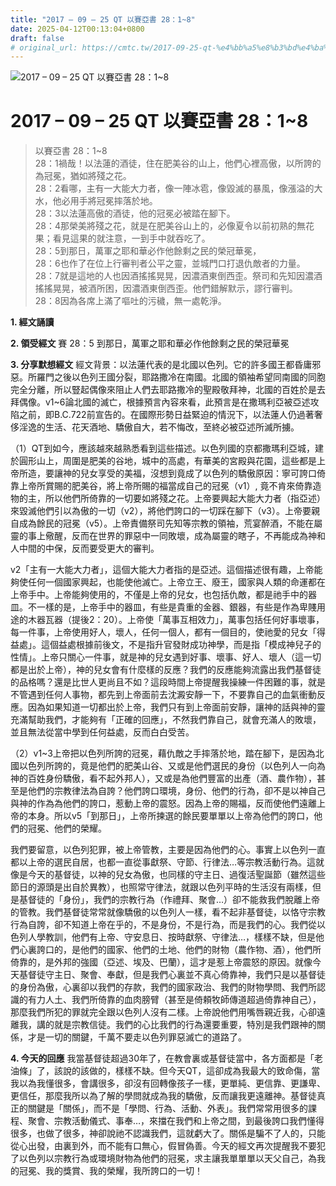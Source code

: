 ```yaml
---
title: "2017 – 09 – 25 QT 以賽亞書 28：1~8"
date: 2025-04-12T00:13:04+0800
draft: false
# original_url: https://cmtc.tw/2017-09-25-qt-%e4%bb%a5%e8%b3%bd%e4%ba%9e%e6%9b%b8-28%ef%bc%9a18
---
```


![2017 – 09 – 25 QT 以賽亞書 28：1\~8](/images/qt.jpg   "2017 – 09 – 25 QT 以賽亞書 28：1\~8")

# 2017 – 09 – 25 QT 以賽亞書 28：1\~8

> 以賽亞書 28：1\~8  
> 28：1禍哉！以法蓮的酒徒，住在肥美谷的山上，他們心裡高傲，以所誇的為冠冕，猶如將殘之花。  
> 28：2看哪，主有一大能大力者，像一陣冰雹，像毀滅的暴風，像漲溢的大水，他必用手將冠冕摔落於地。  
> 28：3以法蓮高傲的酒徒，他的冠冕必被踏在腳下。  
> 28：4那榮美將殘之花，就是在肥美谷山上的，必像夏令以前初熟的無花果；看見這果的就注意，一到手中就吞吃了。  
> 28：5到那日，萬軍之耶和華必作他餘剩之民的榮冠華冕，  
> 28：6也作了在位上行審判者公平之靈，並城門口打退仇敵者的力量。  
> 28：7就是這地的人也因酒搖搖晃晃，因濃酒東倒西歪。祭司和先知因濃酒搖搖晃晃，被酒所困，因濃酒東倒西歪。他們錯解默示，謬行審判。  
> 28：8因為各席上滿了嘔吐的污穢，無一處乾淨。

**1. 經文誦讀**

**2. 領受經文**
賽 28：5 到那日，萬軍之耶和華必作他餘剩之民的榮冠華冕

**3. 分享默想經文**
經文背景：以法蓮代表的是北國以色列。它的許多國王都昏庸邪惡。所羅門之後以色列王國分裂，耶路撒冷在南國。北國的領袖希望同南國的同胞完全分離，所以豎起偶像來阻止人們去耶路撒冷的聖殿敬拜神，北國的百姓於是去拜偶像。v1\~6論北國的滅亡，根據預言內容來看，此預言是在撒瑪利亞被亞述攻陷之前，即B.C.722前宣告的。在國際形勢日益緊迫的情況下，以法蓮人仍過著奢侈淫逸的生活、花天酒地、驕傲自大，若不悔改，至終必被亞述所滅所擄。

（1）QT到如今，應該越來越熟悉看到這些描述。以色列國的京都撒瑪利亞城，建於圓形山上，周圍是肥美的谷地，城中的高處，有華美的宮殿與花園，這些都是上帝所造，要讓神的兒女享受的美福，沒想到竟成了以色列的驕傲原因：寧可誇口倚靠上帝所賞賜的肥美谷，將上帝所賜的福當成自己的冠冕（v1）, 竟不肯來倚靠造物的主，所以他們所倚靠的一切要如將殘之花。上帝要興起大能大力者（指亞述）來毀滅他們引以為傲的一切（v2），將他們誇口的一切踩在腳下（v3）。上帝要親自成為餘民的冠冕（v5）。上帝責備祭司先知等宗教的領袖，荒宴醉酒，不能在屬靈的事上儆醒，反而在世界的罪惡中一同敗壞，成為屬靈的瞎子，不再能成為神和人中間的中保，反而要受更大的審判。

v2「主有一大能大力者」，這個大能大力者指的是亞述。這個描述很有趣，上帝能夠使任何一個國家興起，也能使他滅亡。上帝立王、廢王，國家與人類的命運都在上帝手中。上帝能夠使用的，不僅是上帝的兒女，也包括仇敵，都是祂手中的器皿。不一樣的是，上帝手中的器皿，有些是貴重的金器、銀器，有些是作為卑賤用途的木器瓦器（提後2：20）。上帝使「萬事互相效力」，萬事包括任何好事壞事，每一件事，上帝使用好人，壞人，任何一個人，都有一個目的，使祂愛的兒女「得益處」。這個益處根據前後文，不是指升官發財成功神學，而是指「模成神兒子的性情」。上帝只關心一件事，就是神的兒女遇到好事、壞事、好人、壞人（這一切都是出於上帝），神的兒女會有什麼樣的反應？我們的反應能夠流露出我們基督徒的品格嗎？還是比世人更尚且不如？這段時間上帝提醒我操練一件困難的事，就是不管遇到任何人事物，都先到上帝面前去沈澱安靜一下，不要靠自己的血氣衝動反應。因為如果知道一切都出於上帝，我們只有到上帝面前安靜，讓神的話與神的靈充滿幫助我們，才能夠有「正確的回應」，不然我們靠自己，就會充滿人的敗壞，並且無法從當中學到任何益處，反而白白受苦。

（2）v1\~3上帝把以色列所誇的冠冕，藉仇敵之手摔落於地，踏在腳下，是因為北國以色列所誇的，竟是他們的肥美山谷、又或是他們選民的身份（以色列人一向為神的百姓身份驕傲，看不起外邦人），又或是為他們豐富的出產（酒、農作物），甚至是他們的宗教律法為自誇？他們誇口環境，身份、他們的行為，卻不是以神自己與神的作為為他們的誇口，惹動上帝的震怒。因為上帝的賜福，反而使他們遠離上帝的本身。所以v5「到那日」，上帝所揀選的餘民要單單以上帝為他們的誇口，他們的冠冕、他們的榮耀。

我們要留意，以色列犯罪，被上帝管教，主要是因為他們的心。事實上以色列一直都以上帝的選民自居，也都一直從事獻祭、守節、行律法…等宗教活動行為。這就像是今天的基督徒，以神的兒女為傲，也同樣的守主日、過復活聖誕節（雖然這些節日的源頭是出自於異教），也照常守律法，就跟以色列平時的生活沒有兩樣，但是基督徒的「身份」，我們的宗教行為（作禮拜、聚會…）卻不能救我們脫離上帝的管教。我們基督徒常常就像驕傲的以色列人一樣，看不起非基督徒，以恪守宗教行為自誇，卻不知道上帝在乎的，不是身份，不是行為，而是我們的心。我們從以色列人學教訓，他們有上帝、守安息日、按時獻祭、守律法…，樣樣不缺，但是他們心裏誇口的，是他們的國家、他們的土地、他們的財物（農作物、酒），他們所倚靠的，是外邦的強國（亞述、埃及、巴蘭），這才是惹上帝震怒的原因。就像今天基督徒守主日、聚會、奉獻，但是我們心裏並不真心倚靠神，我們只是以基督徒的身份為傲，心裏卻以我們的存款，我們的國家政治、我們的財物學問、我們所認識的有力人土、我們所倚靠的血肉膀臂（甚至是倚頼牧師傳道超過倚靠神自己），那麼我們所犯的罪就完全跟以色列人沒有二樣。上帝說他們用嘴唇親近我，心卻遠離我，講的就是宗教信徒。我們的心比我們的行為還要重要，特別是我們跟神的關係，才是一切的關鍵，千萬不要走以色列罪惡滅亡的道路了。

**4. 今天的回應**
我當基督徒超過30年了，在教會裏或基督徒當中，各方面都是「老油條」了，該說的該做的，樣樣不缺。但今天QT，這卻成為我最大的致命傷，當我以為我懂很多，會講很多，卻沒有回轉像孩子一樣，更單純、更信靠、更謙卑、更信任，那麼我所以為了解的學問就成為我的驕傲，反而讓我更遠離神。基督徒真正的關鍵是「關係」，而不是「學問、行為、活動、外表」。我們常常用很多的課程、聚會、宗教活動儀式、事奉…，來擋在我們和上帝之間，到最後誇口我們懂得很多，也做了很多，神卻說祂不認識我們，這就虧大了。關係是騙不了人的，只能從心出發，由裏到外，而不能有口無心，假冒偽善。今天的經文再次提醒我不要犯了以色列以宗教行為或環境財物為他們的冠冕，求主讓我單單單以天父自己，為我的冠冕、我的獎賞、我的榮耀，我所誇口的一切！
